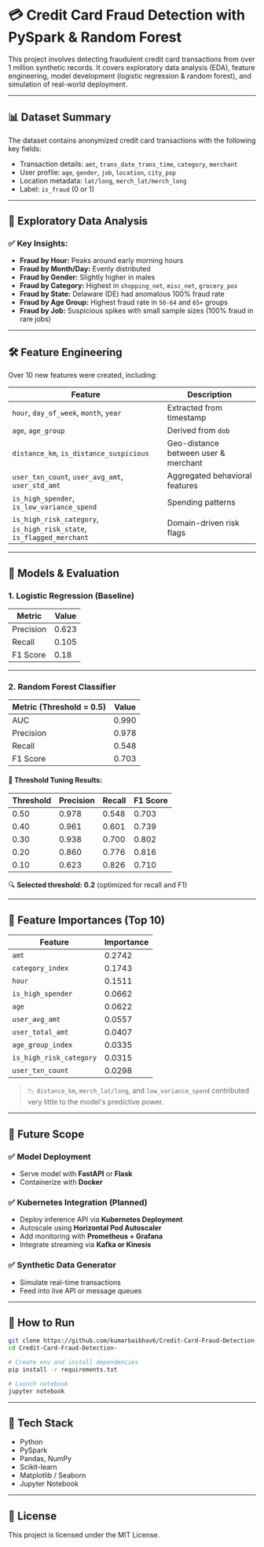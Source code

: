 
# 💳 Credit Card Fraud Detection with PySpark & Random Forest

This project involves detecting fraudulent credit card transactions from over 1 million synthetic records. It covers exploratory data analysis (EDA), feature engineering, model development (logistic regression & random forest), and simulation of real-world deployment.

---

## 📊 Dataset Summary

The dataset contains anonymized credit card transactions with the following key fields:

- Transaction details: `amt`, `trans_date_trans_time`, `category`, `merchant`
- User profile: `age`, `gender`, `job`, `location`, `city_pop`
- Location metadata: `lat/long`, `merch_lat/merch_long`
- Label: `is_fraud` (0 or 1)

---

## 🧪 Exploratory Data Analysis

### ✅ Key Insights:
- **Fraud by Hour:** Peaks around early morning hours
- **Fraud by Month/Day:** Evenly distributed
- **Fraud by Gender:** Slightly higher in males
- **Fraud by Category:** Highest in `shopping_net`, `misc_net`, `grocery_pos`
- **Fraud by State:** Delaware (DE) had anomalous 100% fraud rate
- **Fraud by Age Group:** Highest fraud rate in `50-64` and `65+` groups
- **Fraud by Job:** Suspicious spikes with small sample sizes (100% fraud in rare jobs)

---

## 🛠️ Feature Engineering

Over 10 new features were created, including:

| Feature | Description |
|--------|-------------|
| `hour`, `day_of_week`, `month`, `year` | Extracted from timestamp |
| `age`, `age_group` | Derived from `dob` |
| `distance_km`, `is_distance_suspicious` | Geo-distance between user & merchant |
| `user_txn_count`, `user_avg_amt`, `user_std_amt` | Aggregated behavioral features |
| `is_high_spender`, `is_low_variance_spend` | Spending patterns |
| `is_high_risk_category`, `is_high_risk_state`, `is_flagged_merchant` | Domain-driven risk flags |

---

## 🧠 Models & Evaluation

### 1. **Logistic Regression (Baseline)**

| Metric | Value |
|--------|-------|
| Precision | 0.623 |
| Recall | 0.105 |
| F1 Score | 0.18 |

---

### 2. **Random Forest Classifier**

| Metric (Threshold = 0.5) | Value |
|--------------------------|-------|
| AUC | 0.990 |
| Precision | 0.978 |
| Recall | 0.548 |
| F1 Score | 0.703 |

#### 🔁 Threshold Tuning Results:

| Threshold | Precision | Recall | F1 Score |
|-----------|-----------|--------|----------|
| 0.50 | 0.978 | 0.548 | 0.703 |
| 0.40 | 0.961 | 0.601 | 0.739 |
| 0.30 | 0.938 | 0.700 | 0.802 |
| 0.20 | 0.860 | 0.776 | 0.816 |
| 0.10 | 0.623 | 0.826 | 0.710 |

🔍 **Selected threshold: 0.2** (optimized for recall and F1)

---

## 🧠 Feature Importances (Top 10)

| Feature               | Importance |
|-----------------------|------------|
| `amt`                | 0.2742     |
| `category_index`     | 0.1743     |
| `hour`               | 0.1511     |
| `is_high_spender`    | 0.0662     |
| `age`                | 0.0622     |
| `user_avg_amt`       | 0.0557     |
| `user_total_amt`     | 0.0407     |
| `age_group_index`    | 0.0335     |
| `is_high_risk_category` | 0.0315  |
| `user_txn_count`     | 0.0298     |

> 📉 `distance_km`, `merch_lat/long`, and `low_variance_spend` contributed very little to the model's predictive power.

---

## 🚀 Future Scope

### ✅ Model Deployment

- Serve model with **FastAPI** or **Flask**
- Containerize with **Docker**

### ✅ Kubernetes Integration (Planned)

- Deploy inference API via **Kubernetes Deployment**
- Autoscale using **Horizontal Pod Autoscaler**
- Add monitoring with **Prometheus + Grafana**
- Integrate streaming via **Kafka or Kinesis**

### ✅ Synthetic Data Generator

- Simulate real-time transactions
- Feed into live API or message queues

---

## 📂 How to Run

```bash
git clone https://github.com/kumarbaibhav6/Credit-Card-Fraud-Detection-.git
cd Credit-Card-Fraud-Detection-

# Create env and install dependencies
pip install -r requirements.txt

# Launch notebook
jupyter notebook
```

---

## 🧠 Tech Stack

- Python
- PySpark
- Pandas, NumPy
- Scikit-learn
- Matplotlib / Seaborn
- Jupyter Notebook

---

## 📄 License

This project is licensed under the MIT License.
